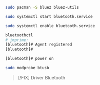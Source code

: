 ```bash
sudo pacman -S bluez bluez-utils
```

```bash
sudo systemctl start bluetooth.service
```

```bash
sudo systemctl enable bluetooth.service
```

```bash
bluetoothctl
# imprime:
[bluetooth]# Agent registered
[bluetooth]# 
```


```bash
[bluetooth]# power on
```

```bash
sudo modprobe btusb
```

> [!FIX]
> Driver Bluetooth

